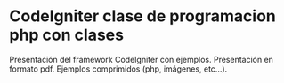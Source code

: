 # CodeIgniter clase de programacion php con clases
Presentación del framework CodeIgniter con ejemplos.
Presentación en formato pdf.
Ejemplos comprimidos (php, imágenes, etc...).
